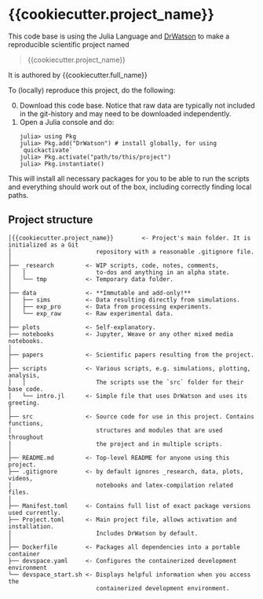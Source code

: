 # {{cookiecutter.project_name}}

This code base is using the Julia Language and [DrWatson](https://juliadynamics.github.io/DrWatson.jl/stable/)
to make a reproducible scientific project named
> {{cookiecutter.project_name}}

It is authored by {{cookiecutter.full_name}}

To (locally) reproduce this project, do the following:

0. Download this code base. Notice that raw data are typically not included in the
   git-history and may need to be downloaded independently.
1. Open a Julia console and do:
   ```
   julia> using Pkg
   julia> Pkg.add("DrWatson") # install globally, for using `quickactivate`
   julia> Pkg.activate("path/to/this/project")
   julia> Pkg.instantiate()
   ```

This will install all necessary packages for you to be able to run the scripts and
everything should work out of the box, including correctly finding local paths.


## Project structure

```
│{{cookiecutter.project_name}}        <- Project's main folder. It is initialized as a Git
│                        repository with a reasonable .gitignore file.
│
├── _research         <- WIP scripts, code, notes, comments,
│   |                    to-dos and anything in an alpha state.
│   └── tmp           <- Temporary data folder.
│
├── data              <- **Immutable and add-only!**
│   ├── sims          <- Data resulting directly from simulations.
│   ├── exp_pro       <- Data from processing experiments.
│   └── exp_raw       <- Raw experimental data.
│
├── plots             <- Self-explanatory.
├── notebooks         <- Jupyter, Weave or any other mixed media notebooks.
│
├── papers            <- Scientific papers resulting from the project.
│
├── scripts           <- Various scripts, e.g. simulations, plotting, analysis,
│   │                    The scripts use the `src` folder for their base code.
│   └── intro.jl      <- Simple file that uses DrWatson and uses its greeting.
│
├── src               <- Source code for use in this project. Contains functions,
│                        structures and modules that are used throughout
│                        the project and in multiple scripts.
│
├── README.md         <- Top-level README for anyone using this project.
├── .gitignore        <- by default ignores _research, data, plots, videos,
│                        notebooks and latex-compilation related files.
│
├── Manifest.toml     <- Contains full list of exact package versions used currently.
├── Project.toml      <- Main project file, allows activation and installation.
│                        Includes DrWatson by default.
│
├── Dockerfile        <- Packages all dependencies into a portable container
├── devspace.yaml     <- Configures the containerized development environment
└── devspace_start.sh <- Displays helpful information when you access the
                         containerized development environment.             
```
